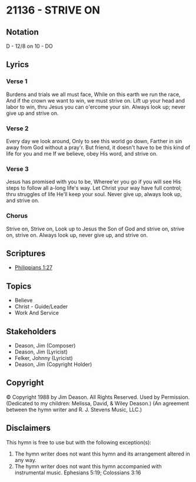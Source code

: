 # 21136 - STRIVE ON

## Notation

D - 12/8 on 10 - DO

## Lyrics

### Verse 1

Burdens and trials we all must face, While on this earth we run the race, And if the crown we want to win, we must strive on. Lift up your head and labor to win, thru Jesus you can o'ercome your sin. Always look up; never give up and strive on.

### Verse 2

Every day we look around, Only to see this world go down, Farther in sin away from God without a pray'r. But friend, it doesn't have to be this kind of life for you and me If we believe, obey His word, and strive on.

### Verse 3

Jesus has promised with you to be, Wheree'er you go if you will see His steps to follow all a-long life's way. Let Christ your way have full control; thru struggles of life He'll keep your soul. Never give up, always look up, and strive on.

### Chorus

Strive on, Strive on, Look up to Jesus the Son of God and strive on, strive on, strive on. Always look up, never give up, and strive on.


## Scriptures

- [Philippians 1:27](https://www.biblegateway.com/passage/?search=Philippians%201%3A27)

## Topics

- Believe
- Christ - Guide/Leader
- Work And Service

## Stakeholders

- Deason, Jim (Composer)
- Deason, Jim (Lyricist)
- Felker, Johnny (Lyricist)
- Deason, Jim (Copyright Holder)

## Copyright

© Copyright 1988 by Jim Deason. All Rights Reserved. Used by Permission. (Dedicated to my children: Melissa, David, & Wiley Deason.)
(An agreement between the hymn writer and R. J. Stevens Music, LLC.)

## Disclaimers

This hymn is free to use but with the following exception(s):
1. The hymn writer does not want this hymn and its arrangement altered in any way.
2. The hymn writer does not want this hymn accompanied with instrumental music.
Ephesians 5:19; Colossians 3:16

